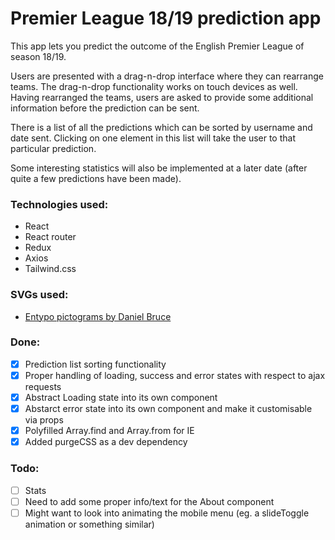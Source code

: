 # Premier League 18/19 prediction app

This app lets you predict the outcome of the English Premier League of season 18/19.

Users are presented with a drag-n-drop interface where they can rearrange teams. The drag-n-drop functionality works on touch devices as well. Having rearranged the teams, users are asked to provide some additional information before the prediction can be sent.

There is a list of all the predictions which can be sorted by username and date sent. Clicking on one element in this list will take the user to that particular prediction.

Some interesting statistics will also be implemented at a later date (after quite a few predictions have been made).

### Technologies used:
* React
* React router
* Redux
* Axios
* Tailwind.css

### SVGs used:
* [Entypo pictograms by Daniel Bruce](http://www.entypo.com)

### Done:
* [x] Prediction list sorting functionality
* [x] Proper handling of loading, success and error states with respect to ajax requests
* [x] Abstract Loading state into its own component
* [x] Abstarct error state into its own component and make it customisable via props
* [x] Polyfilled Array.find and Array.from for IE
* [x] Added purgeCSS as a dev dependency

### Todo:
* [ ] Stats
* [ ] Need to add some proper info/text for the About component
* [ ] Might want to look into animating the mobile menu (eg. a slideToggle animation or something similar)